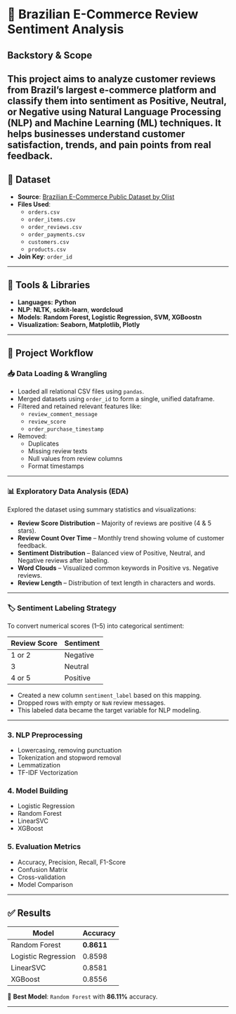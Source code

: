 # 🛒 Brazilian E-Commerce Review Sentiment Analysis

## Backstory & Scope
This project aims to analyze customer reviews from Brazil’s largest e-commerce platform and classify them into sentiment as **Positive**, **Neutral**, or **Negative** using **Natural Language Processing (NLP)** and **Machine Learning (ML)** techniques. It helps businesses understand customer satisfaction, trends, and pain points from real feedback.
---

## 📁 Dataset

- **Source**: [Brazilian E-Commerce Public Dataset by Olist](https://www.kaggle.com/datasets/olistbr/brazilian-ecommerce)
- **Files Used**:
  - `orders.csv`
  - `order_items.csv`
  - `order_reviews.csv`
  - `order_payments.csv`
  - `customers.csv`
  - `products.csv`
- **Join Key**: `order_id`

---

## 🔧 Tools & Libraries

- **Languages:** **Python**
- **NLP**: **NLTK**, **scikit-learn**, **wordcloud**
- **Models**: **Random Forest, Logistic Regression, SVM, XGBoostn**
- **Visualization: Seaborn, Matplotlib, Plotly**

---

## 🔄 Project Workflow

### 📥 Data Loading & Wrangling

- Loaded all relational CSV files using `pandas`.
- Merged datasets using `order_id` to form a single, unified dataframe.
- Filtered and retained relevant features like:
  - `review_comment_message`
  - `review_score`
  - `order_purchase_timestamp`
- Removed:
  - Duplicates
  - Missing review texts
  - Null values from review columns
  - Format timestamps

---

### 📊 Exploratory Data Analysis (EDA)

Explored the dataset using summary statistics and visualizations:
- **Review Score Distribution** – Majority of reviews are positive (4 & 5 stars).
- **Review Count Over Time** – Monthly trend showing volume of customer feedback.
- **Sentiment Distribution** – Balanced view of Positive, Neutral, and Negative reviews after labeling.
- **Word Clouds** – Visualized common keywords in Positive vs. Negative reviews.
- **Review Length** – Distribution of text length in characters and words.

---

### 🏷️ Sentiment Labeling Strategy

To convert numerical scores (1–5) into categorical sentiment:

| Review Score | Sentiment |
|--------------|-----------|
| 1 or 2       | Negative  |
| 3            | Neutral   |
| 4 or 5       | Positive  |

- Created a new column `sentiment_label` based on this mapping.
- Dropped rows with empty or `NaN` review messages.
- This labeled data became the target variable for NLP modeling.

---

### 3. NLP Preprocessing
- Lowercasing, removing punctuation
- Tokenization and stopword removal
- Lemmatization
- TF-IDF Vectorization

### 4. Model Building
- Logistic Regression
- Random Forest
- LinearSVC
- XGBoost

### 5. Evaluation Metrics
- Accuracy, Precision, Recall, F1-Score
- Confusion Matrix
- Cross-validation
- Model Comparison

---



## ✅ Results

| Model                | Accuracy  |
|---------------------|-----------|
| Random Forest        | **0.8611** |
| Logistic Regression  | 0.8598    |
| LinearSVC            | 0.8581    |
| XGBoost              | 0.8556    |

🎯 **Best Model**: `Random Forest` with **86.11%** accuracy.

---



